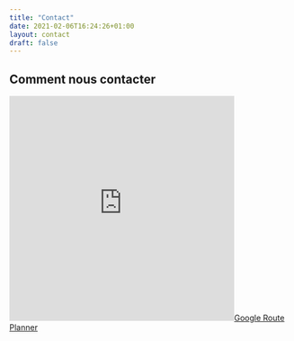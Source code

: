 ```yaml
---
title: "Contact"
date: 2021-02-06T16:24:26+01:00
layout: contact
draft: false
---
```


## Comment nous contacter





<div style="width: 100%"><iframe scrolling="no" marginheight="0" marginwidth="0" src="https://maps.google.com/maps?width=100%25&amp;height=600&amp;hl=en&amp;q=Saint-Gauzy%20La%20Rouquette+(Ferme%20%C3%89questre%20de%20Saint-Gauzy)&amp;t=&amp;z=14&amp;ie=UTF8&amp;iwloc=B&amp;output=embed" width="400" height="400" frameborder="0"></iframe><a href="https://www.maps.ie/route-planner.htm">Google Route Planner</a></div>